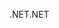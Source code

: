 <span data-ttu-id="26e66-101">.NET</span><span class="sxs-lookup"><span data-stu-id="26e66-101">.NET</span></span>